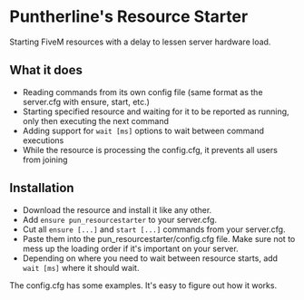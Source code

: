 # Puntherline's Resource Starter
Starting FiveM resources with a delay to lessen server hardware load.

## What it does
- Reading commands from its own config file (same format as the server.cfg with ensure, start, etc.)
- Starting specified resource and waiting for it to be reported as running, only then executing the next command
- Adding support for `wait [ms]` options to wait between command executions
- While the resource is processing the config.cfg, it prevents all users from joining

## Installation
- Download the resource and install it like any other.
- Add `ensure pun_resourcestarter` to your server.cfg.
- Cut all `ensure [...]` and `start [...]` commands from your server.cfg.
- Paste them into the pun_resourcestarter/config.cfg file. Make sure not to mess up the loading order if it's important on your server.
- Depending on where you need to wait between resource starts, add `wait [ms]` where it should wait.

The config.cfg has some examples. It's easy to figure out how it works.
